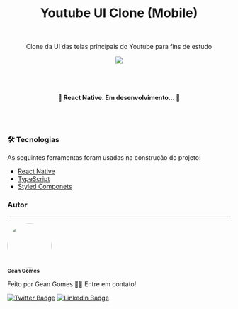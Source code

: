 <h1 align="center">Youtube UI Clone (Mobile)</h1>
<br />

<p align="center">Clone da UI das telas principais do Youtube para fins de estudo</p>

<p align="center">
<img src="https://img.shields.io/static/v1?label=Programdor&message=Gean Gomes&color=7159c1&style=for-the-badge&logo=ghost"/>
</p>
<br />
<br />

<h4 align="center"> 
	🚧  React Native. Em desenvolvimento...  🚧
</h4>
<br />
<br />

### 🛠 Tecnologias

As seguintes ferramentas foram usadas na construção do projeto:

- [React Native](https://reactnative.dev/)
- [TypeScript](https://www.typescriptlang.org/)
- [Styled Componets](https://styled-components.com/)



### Autor
---

 <img style="border-radius: 50%;" src="https://avatars3.githubusercontent.com/u/38633178?s=460&u=402c98732d76f6e9bbf3ec88e6a2a59f54e728c6&v=4" width="100px;" alt=""/>
 <br />
 <sub><b>Gean Gomes</b></sub>


Feito por Gean Gomes 👋🏽 Entre em contato!

[![Twitter Badge](https://img.shields.io/badge/-@neagzinho-1ca0f1?style=flat-square&labelColor=1ca0f1&logo=twitter&logoColor=white&link=https://twitter.com/neagzinho)](https://twitter.com/neagzinho) [![Linkedin Badge](https://img.shields.io/badge/-Gean-blue?style=flat-square&logo=Linkedin&logoColor=white&link=https://www.linkedin.com/in/gean-sg-7a6041193/)](https://www.linkedin.com/in/gean-sg-7a6041193/)